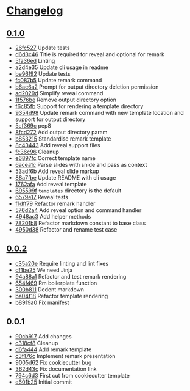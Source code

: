 # [Changelog](https://github.com/michaeljoseph/remarkable/releases)

## [0.1.0](https://github.com/michaeljoseph/remarkable/compare/0.0.2...0.1.0)

* [26fc527](https://github.com/michaeljoseph/remarkable/commit/26fc527) Update tests
* [d6d3c46](https://github.com/michaeljoseph/remarkable/commit/d6d3c46) Title is required for reveal and optional for remark
* [5fa36ed](https://github.com/michaeljoseph/remarkable/commit/5fa36ed) Linting
* [a2d4e35](https://github.com/michaeljoseph/remarkable/commit/a2d4e35) Update cli usage in readme
* [be96f92](https://github.com/michaeljoseph/remarkable/commit/be96f92) Update tests
* [fc087b5](https://github.com/michaeljoseph/remarkable/commit/fc087b5) Update remark command
* [b6ae6a2](https://github.com/michaeljoseph/remarkable/commit/b6ae6a2) Prompt for output directory deletion permission
* [ad2029d](https://github.com/michaeljoseph/remarkable/commit/ad2029d) Simplify reveal command
* [1f576be](https://github.com/michaeljoseph/remarkable/commit/1f576be) Remove output directory option
* [f6c85fb](https://github.com/michaeljoseph/remarkable/commit/f6c85fb) Support for rendering a template directory
* [9354d98](https://github.com/michaeljoseph/remarkable/commit/9354d98) Update remark command with new template location and support for output directory
* [5cf369c](https://github.com/michaeljoseph/remarkable/commit/5cf369c) pep8
* [8fcd272](https://github.com/michaeljoseph/remarkable/commit/8fcd272) Add output directory param
* [b853215](https://github.com/michaeljoseph/remarkable/commit/b853215) Standardise remark template
* [8c43443](https://github.com/michaeljoseph/remarkable/commit/8c43443) Add reveal support files
* [fc36c96](https://github.com/michaeljoseph/remarkable/commit/fc36c96) Cleanup
* [e6897fc](https://github.com/michaeljoseph/remarkable/commit/e6897fc) Correct template name
* [6acea1c](https://github.com/michaeljoseph/remarkable/commit/6acea1c) Parse slides with snide and pass as context
* [53adf6b](https://github.com/michaeljoseph/remarkable/commit/53adf6b) Add reveal slide markup
* [88a7fbe](https://github.com/michaeljoseph/remarkable/commit/88a7fbe) Update README with cli usage
* [1762afa](https://github.com/michaeljoseph/remarkable/commit/1762afa) Add reveal template
* [695599f](https://github.com/michaeljoseph/remarkable/commit/695599f) `templates` directory is the default
* [6579e17](https://github.com/michaeljoseph/remarkable/commit/6579e17) Reveal tests
* [f1dff79](https://github.com/michaeljoseph/remarkable/commit/f1dff79) Refactor remark handler
* [576d2a4](https://github.com/michaeljoseph/remarkable/commit/576d2a4) Add reveal option and command handler
* [4948ac3](https://github.com/michaeljoseph/remarkable/commit/4948ac3) Add helper methods
* [78201b8](https://github.com/michaeljoseph/remarkable/commit/78201b8) Refactor markdown constant to base class
* [4950d38](https://github.com/michaeljoseph/remarkable/commit/4950d38) Refactor and rename test case

## [0.0.2](https://github.com/michaeljoseph/remarkable/compare/0.0.1...0.0.2)

* [c35a20e](https://github.com/michaeljoseph/remarkable/commit/c35a20e) Require linting and lint fixes
* [df1be25](https://github.com/michaeljoseph/remarkable/commit/df1be25) We need Jinja
* [94a88a1](https://github.com/michaeljoseph/remarkable/commit/94a88a1) Refactor and test remark rendering
* [654f469](https://github.com/michaeljoseph/remarkable/commit/654f469) Rm boilerplate function
* [300b811](https://github.com/michaeljoseph/remarkable/commit/300b811) Dedent markdown
* [ba04f18](https://github.com/michaeljoseph/remarkable/commit/ba04f18) Refactor template rendering
* [b8919a0](https://github.com/michaeljoseph/remarkable/commit/b8919a0) Fix manifest

## 0.0.1 

* [90cb917](https://github.com/michaeljoseph/remarkable/commit/90cb917) Add changes
* [c318cf8](https://github.com/michaeljoseph/remarkable/commit/c318cf8) Cleanup
* [d6fa444](https://github.com/michaeljoseph/remarkable/commit/d6fa444) Add remark template
* [c3f176c](https://github.com/michaeljoseph/remarkable/commit/c3f176c) Implement remark presentation
* [9005d62](https://github.com/michaeljoseph/remarkable/commit/9005d62) Fix cookiecutter bug
* [362d43c](https://github.com/michaeljoseph/remarkable/commit/362d43c) Fix documentation link
* [794c6d3](https://github.com/michaeljoseph/remarkable/commit/794c6d3) First cut from cookiecutter template
* [e601b25](https://github.com/michaeljoseph/remarkable/commit/e601b25) Initial commit

